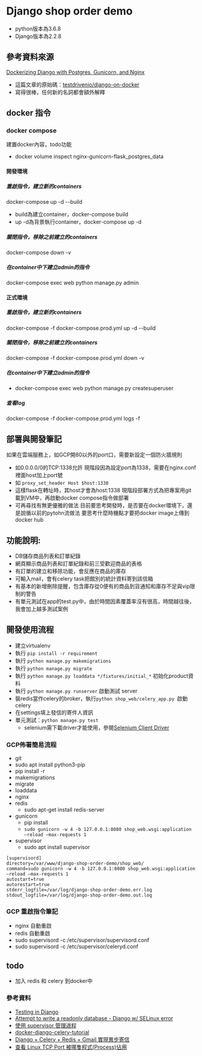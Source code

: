 # Django shop order demo

* python版本為3.6.8
* Django版本為2.2.8

## 參考資料來源
[Dockerizing Django with Postgres, Gunicorn, and Nginx](https://testdriven.io/dockerizing-django-with-postgres-gunicorn-and-nginx)
* 這篇文章的原始碼：[testdrivenio/django-on-docker](https://github.com/testdrivenio/django-on-docker)
* 寫得很棒，任何新的名詞都會額外解釋

## docker 指令
### docker compose
建置docker內容，todo功能
* docker volume inspect nginx-gunicorn-flask_postgres_data

#### 開發環境
##### 重啟指令，建立新的containers
docker-compose up -d --build
* build為建立container，docker-compose build
* up -d為背景執行container，docker-compose up -d
##### 關閉指令，移除之前建立的containers
docker-compose down -v
##### 在container中下建立admin的指令
docker-compose exec web python manage.py admin

#### 正式環境
##### 重啟指令，建立新的containers
docker-compose -f docker-compose.prod.yml up -d --build

##### 關閉指令，移除之前建立的containers
docker-compose -f docker-compose.prod.yml down -v

##### 在container中下建立admin的指令
* docker-compose exec web python manage.py createsuperuser

##### 查看log
docker-compose -f docker-compose.prod.yml logs -f 

## 部署與開發筆記
如果在雲端服務上，如GCP開80以外的port口，需要新設定一個防火牆規則
* 如0.0.0.0/0的TCP:1338允許
現階段因為設定port為1338，需要在nginx.conf裡面host加上port號
* 如 `proxy_set_header Host $host:1338`
* 這樣flask在轉址時，其host才會為host:1338
現階段部署方式為把專案用git載到VM中，再啟動docker compose指令做部署
* 可再尋找有無更優雅的做法
目前要思考開發時，是否要在docker環境下，還是說循以前的pytohn流做法
要思考什麼時機點才要把docker image上傳到docker hub

## 功能說明:
* DB儲存商品列表和訂單紀錄
* 網頁顯示商品列表和訂單紀錄和前三受歡迎商品的表格
* 有訂單的建立和移除功能，會反應在商品的庫存
* 可輸入mail，會有celery task把館別的統計資料寄到該信箱
* 有基本的新增刪除提醒，包含庫存從0便有的商品到貨通知和庫存不足與vip限制的警告
* 有單元測試在app的test.py中，由於時間因素覆蓋率沒有很高，時間越往後，我會加上越多測試案例

## 開發使用流程
* 建立virtualenv
* 執行 `pip install -r requirement`
* 執行 `python manage.py makemigrations`
* 執行 `python manage.py migrate`
* 執行 `python manage.py loaddata */fixtures/initial_*` 初始化product資料
* 執行 `python manage.py runserver` 啟動測試 server
* 裝redis當作celery的broker，執行`python shop_web/celery_app.py `啟動celery
* 在settings填上發信的寄件人資訊
* 單元測試：`python manage.py test`
    * selenium需下載driver才能使用，參閱[Selenium Client Driver](https://seleniumhq.github.io/selenium/docs/api/py/)

### GCP佈署簡易流程
* git
* sudo apt install python3-pip
* pip install -r
* makemigrations
* migrate
* loaddata
* nginx
* redis
    * sudo apt-get install redis-server
* gunicorn
    * pip install 
    * `sudo gunicorn -w 4 -b 127.0.0.1:8080 shop_web.wsgi:application –reload –max-requests 1`
* supervisor
    * sudo apt install supervisor
```
[supervisord]
directory=/var/www/django-shop-order-demo/shop_web/
command=sudo gunicorn -w 4 -b 127.0.0.1:8080 shop_web.wsgi:application –reload –max-requests 1
autostart=true
autorestart=true
stderr_logfile=/var/log/django-shop-order-demo.err.log
stdout_logfile=/var/log/django-shop-order-demo.out.log
```   

### GCP 重啟指令筆記
* nginx 自動重啟
* redis 自動重啟
* sudo supervisord -c /etc/supervisor/supervisord.conf
* sudo supervisord -c /etc/supervisor/celeryd.conf

## todo 
* 加入 redis 和 celery 到docker中

### 參考資料
* [Testing in Django](https://docs.djangoproject.com/en/2.2/topics/testing/)
* [Attempt to write a readonly database - Django w/ SELinux error](https://stackoverflow.com/questions/21054245/attempt-to-write-a-readonly-database-django-w-selinux-error)
* [使用 supervisor 管理进程](http://liyangliang.me/posts/2015/06/using-supervisor/)
* [docker-django-celery-tutorial](https://github.com/twtrubiks/docker-django-celery-tutorial)
* [Django + Celery + Redis + Gmail 實現異步寄信](https://medium.com/@zoejoyuliao/django-celery-redis-gmail-%E5%AF%84%E4%BF%A1-375904d4224c)
* [查看 Linux TCP Port 被哪隻程式(Process)佔用](https://blog.longwin.com.tw/2013/12/linux-port-process-check-2013/)
